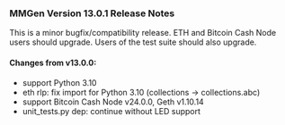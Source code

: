 ### MMGen Version 13.0.1 Release Notes

This is a minor bugfix/compatibility release.  ETH and Bitcoin Cash Node
users should upgrade.  Users of the test suite should also upgrade.

#### Changes from v13.0.0:

 - support Python 3.10
 - eth rlp: fix import for Python 3.10 (collections -> collections.abc)
 - support Bitcoin Cash Node v24.0.0, Geth v1.10.14
 - unit_tests.py dep: continue without LED support

